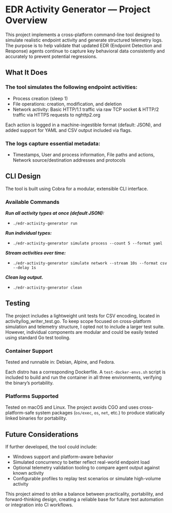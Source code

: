# EDR Activity Generator — Project Overview

This project implements a cross-platform command-line tool designed to simulate realistic endpoint activity and generate structured telemetry logs. The purpose is to help validate that updated EDR (Endpoint Detection and Response) agents continue to capture key behavioral data consistently and accurately to prevent potential regressions.

## What It Does

### The tool simulates the following endpoint activities:

- Process creation (sleep 1)
- File operations: creation, modification, and deletion
- Network activity: Basic HTTP/1.1 traffic via raw TCP socket & HTTP/2 traffic via HTTPS requests to nghttp2.org

Each action is logged in a machine-ingestible format (default: JSON), and added support for YAML and CSV output included via flags.

### The logs capture essential metadata:

- Timestamps, User and process information, File paths and actions, Network source/destination addresses and protocols

## CLI Design

The tool is built using Cobra for a modular, extensible CLI interface.

### Available Commands

***Run all activity types at once (default JSON):***

- `./edr-activity-generator run`

***Run individual types:***

- `./edr-activity-generator simulate process --count 5 --format yaml`

***Stream activities over time:***

- `./edr-activity-generator simulate network --stream 10s --format csv --delay 1s`

***Clean log output.***

- `./edr-activity-generator clean`

## Testing

The project includes a lightweight unit tests for CSV encoding, located in activity/log_writer_test.go. To keep scope focused on cross-platform simulation and telemetry structure, I opted not to include a larger test suite. However, individual components are modular and could be easily tested using standard Go test tooling.

### Container Support

Tested and runnable in: Debian, Alpine, and Fedora.

Each distro has a corresponding Dockerfile. A `test-docker-envs.sh` script is included to build and run the container in all three environments, verifying the binary’s portability.

### Platforms Supported

Tested on macOS and Linux. The project avoids CGO and uses cross-platform-safe system packages (`os/exec`, `os`, `net`, etc.) to produce statically linked binaries for portability.

## Future Considerations

If further developed, the tool could include:

- Windows support and platform-aware behavior
- Simulated concurrency to better reflect real-world endpoint load
- Optional telemetry validation tooling to compare agent output against known activity
- Configurable profiles to replay test scenarios or simulate high-volume activity

This project aimed to strike a balance between practicality, portability, and forward-thinking design, creating a reliable base for future test automation or integration into CI workflows.
